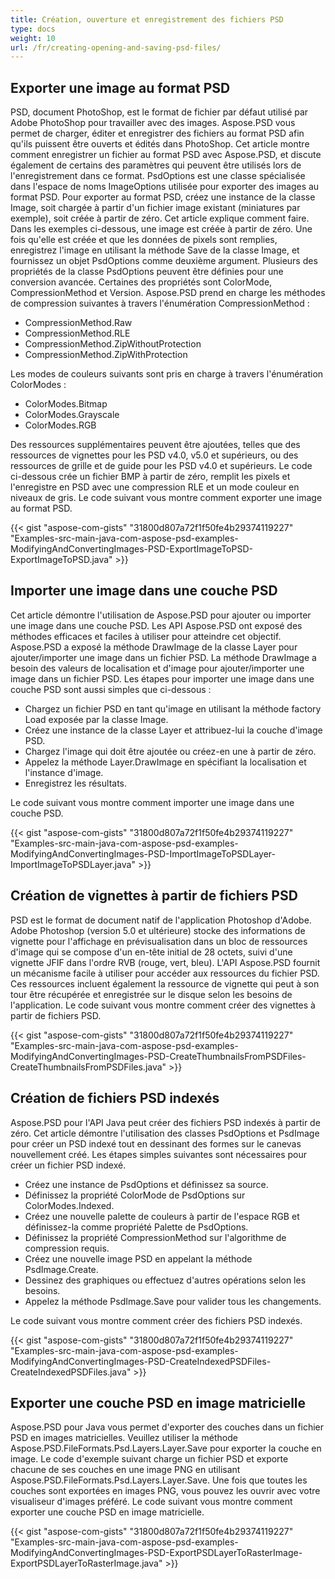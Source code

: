 ```yaml
---
title: Création, ouverture et enregistrement des fichiers PSD
type: docs
weight: 10
url: /fr/creating-opening-and-saving-psd-files/
---
```


## **Exporter une image au format PSD**
PSD, document PhotoShop, est le format de fichier par défaut utilisé par Adobe PhotoShop pour travailler avec des images. Aspose.PSD vous permet de charger, éditer et enregistrer des fichiers au format PSD afin qu'ils puissent être ouverts et édités dans PhotoShop. Cet article montre comment enregistrer un fichier au format PSD avec Aspose.PSD, et discute également de certains des paramètres qui peuvent être utilisés lors de l'enregistrement dans ce format. PsdOptions est une classe spécialisée dans l'espace de noms ImageOptions utilisée pour exporter des images au format PSD. Pour exporter au format PSD, créez une instance de la classe Image, soit chargée à partir d'un fichier image existant (miniatures par exemple), soit créée à partir de zéro. Cet article explique comment faire. Dans les exemples ci-dessous, une image est créée à partir de zéro. Une fois qu'elle est créée et que les données de pixels sont remplies, enregistrez l'image en utilisant la méthode Save de la classe Image, et fournissez un objet PsdOptions comme deuxième argument. Plusieurs des propriétés de la classe PsdOptions peuvent être définies pour une conversion avancée. Certaines des propriétés sont ColorMode, CompressionMethod et Version. Aspose.PSD prend en charge les méthodes de compression suivantes à travers l'énumération CompressionMethod :

- CompressionMethod.Raw
- CompressionMethod.RLE
- CompressionMethod.ZipWithoutProtection
- CompressionMethod.ZipWithProtection

Les modes de couleurs suivants sont pris en charge à travers l'énumération ColorModes :

- ColorModes.Bitmap
- ColorModes.Grayscale
- ColorModes.RGB



Des ressources supplémentaires peuvent être ajoutées, telles que des ressources de vignettes pour les PSD v4.0, v5.0 et supérieurs, ou des ressources de grille et de guide pour les PSD v4.0 et supérieurs. Le code ci-dessous crée un fichier BMP à partir de zéro, remplit les pixels et l'enregistre en PSD avec une compression RLE et un mode couleur en niveaux de gris. Le code suivant vous montre comment exporter une image au format PSD.



{{< gist "aspose-com-gists" "31800d807a72f1f50fe4b29374119227" "Examples-src-main-java-com-aspose-psd-examples-ModifyingAndConvertingImages-PSD-ExportImageToPSD-ExportImageToPSD.java" >}}
## **Importer une image dans une couche PSD**
Cet article démontre l'utilisation de Aspose.PSD pour ajouter ou importer une image dans une couche PSD. Les API Aspose.PSD ont exposé des méthodes efficaces et faciles à utiliser pour atteindre cet objectif. Aspose.PSD a exposé la méthode DrawImage de la classe Layer pour ajouter/importer une image dans un fichier PSD. La méthode DrawImage a besoin des valeurs de localisation et d'image pour ajouter/importer une image dans un fichier PSD. Les étapes pour importer une image dans une couche PSD sont aussi simples que ci-dessous :

- Chargez un fichier PSD en tant qu'image en utilisant la méthode factory Load exposée par la classe Image.
- Créez une instance de la classe Layer et attribuez-lui la couche d'image PSD.
- Chargez l'image qui doit être ajoutée ou créez-en une à partir de zéro.
- Appelez la méthode Layer.DrawImage en spécifiant la localisation et l'instance d'image.
- Enregistrez les résultats.



Le code suivant vous montre comment importer une image dans une couche PSD.



{{< gist "aspose-com-gists" "31800d807a72f1f50fe4b29374119227" "Examples-src-main-java-com-aspose-psd-examples-ModifyingAndConvertingImages-PSD-ImportImageToPSDLayer-ImportImageToPSDLayer.java" >}}


## **Création de vignettes à partir de fichiers PSD**
PSD est le format de document natif de l'application Photoshop d'Adobe. Adobe Photoshop (version 5.0 et ultérieure) stocke des informations de vignette pour l'affichage en prévisualisation dans un bloc de ressources d'image qui se compose d'un en-tête initial de 28 octets, suivi d'une vignette JFIF dans l'ordre RVB (rouge, vert, bleu). L'API Aspose.PSD fournit un mécanisme facile à utiliser pour accéder aux ressources du fichier PSD. Ces ressources incluent également la ressource de vignette qui peut à son tour être récupérée et enregistrée sur le disque selon les besoins de l'application. Le code suivant vous montre comment créer des vignettes à partir de fichiers PSD.



{{< gist "aspose-com-gists" "31800d807a72f1f50fe4b29374119227" "Examples-src-main-java-com-aspose-psd-examples-ModifyingAndConvertingImages-PSD-CreateThumbnailsFromPSDFiles-CreateThumbnailsFromPSDFiles.java" >}}


## **Création de fichiers PSD indexés**
Aspose.PSD pour l'API Java peut créer des fichiers PSD indexés à partir de zéro. Cet article démontre l'utilisation des classes PsdOptions et PsdImage pour créer un PSD indexé tout en dessinant des formes sur le canevas nouvellement créé. Les étapes simples suivantes sont nécessaires pour créer un fichier PSD indexé.

- Créez une instance de PsdOptions et définissez sa source.
- Définissez la propriété ColorMode de PsdOptions sur ColorModes.Indexed.
- Créez une nouvelle palette de couleurs à partir de l'espace RGB et définissez-la comme propriété Palette de PsdOptions.
- Définissez la propriété CompressionMethod sur l'algorithme de compression requis.
- Créez une nouvelle image PSD en appelant la méthode PsdImage.Create.
- Dessinez des graphiques ou effectuez d'autres opérations selon les besoins.
- Appelez la méthode PsdImage.Save pour valider tous les changements.



Le code suivant vous montre comment créer des fichiers PSD indexés.



{{< gist "aspose-com-gists" "31800d807a72f1f50fe4b29374119227" "Examples-src-main-java-com-aspose-psd-examples-ModifyingAndConvertingImages-PSD-CreateIndexedPSDFiles-CreateIndexedPSDFiles.java" >}}
## **Exporter une couche PSD en image matricielle**
Aspose.PSD pour Java vous permet d'exporter des couches dans un fichier PSD en images matricielles. Veuillez utiliser la méthode Aspose.PSD.FileFormats.Psd.Layers.Layer.Save pour exporter la couche en image. Le code d'exemple suivant charge un fichier PSD et exporte chacune de ses couches en une image PNG en utilisant Aspose.PSD.FileFormats.Psd.Layers.Layer.Save. Une fois que toutes les couches sont exportées en images PNG, vous pouvez les ouvrir avec votre visualiseur d'images préféré. Le code suivant vous montre comment exporter une couche PSD en image matricielle.



{{< gist "aspose-com-gists" "31800d807a72f1f50fe4b29374119227" "Examples-src-main-java-com-aspose-psd-examples-ModifyingAndConvertingImages-PSD-ExportPSDLayerToRasterImage-ExportPSDLayerToRasterImage.java" >}}

